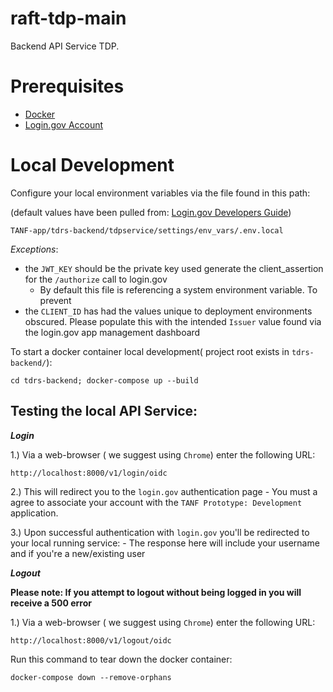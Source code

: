 # raft-tdp-main

Backend API Service TDP.

# Prerequisites

- [Docker](https://docs.docker.com/docker-for-mac/install/)  
- [Login.gov Account](https://login.gov/)

# Local Development

Configure your local environment variables via the file found in this path:

(default values have been pulled from: [Login.gov Developers Guide](https://developers.login.gov/oidc/))

```
TANF-app/tdrs-backend/tdpservice/settings/env_vars/.env.local
```

_Exceptions_:

- the `JWT_KEY` should be the private key used generate the client_assertion for the `/authorize` call to login.gov 
   - By default  this file is referencing a system environment variable. To prevent
- the `CLIENT_ID` has had the values unique to deployment environments obscured. Please populate this with the intended `Issuer` value found via the login.gov app management dashboard


To start a docker container local development( project root exists in `tdrs-backend/`):
```
cd tdrs-backend; docker-compose up --build
```

## Testing the  local API Service:

**_Login_**

1.) Via a web-browser ( we suggest using `Chrome`) enter the following URL:
```
http://localhost:8000/v1/login/oidc
```

2.) This will redirect you to the `login.gov` authentication page
    - You must a agree to associate your account with the `TANF Prototype: Development` application.

3.) Upon successful authentication with `login.gov` you'll be redirected to your local running service:
    - The response here will include your username and if you're a new/existing user

**_Logout_**

**Please note: If you attempt to logout without being logged in you will receive a 500 error**

1.) Via a web-browser ( we suggest using `Chrome`) enter the following URL:
```
http://localhost:8000/v1/logout/oidc
```

Run this command to tear down the docker container:
```
docker-compose down --remove-orphans
```
